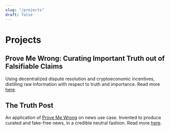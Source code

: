```yaml
---
slug: "/projects"
draft: false
---
```


# Projects

##  <a name="PMW"></a> Prove Me Wrong: Curating Important Truth out of Falsifiable Claims
Using decentralized dispute resolution and cryptoeconomic incentives, distilling raw information with respect to truth and importance. 
Read more [here](/projects/prove-me-wrong).

## The Truth Post

An application of [Prove Me Wrong](#PMW) on news use case. Invented to produce curated and fake-free news, in a credible neutral fashion. Read more [here](/projects/the-truth-post).
